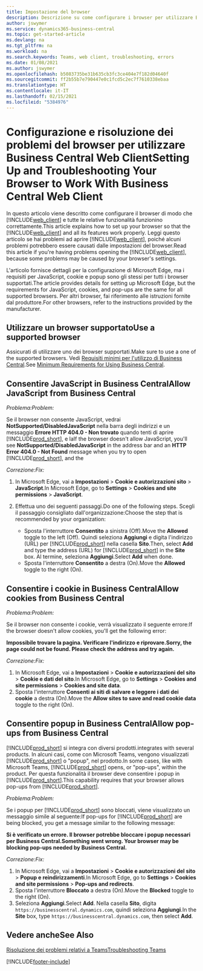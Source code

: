 ```yaml
---
title: Impostazione del browser
description: Descrizione su come configurare i browser per utilizzare Business Central e i prodotti che include.
author: jswymer
ms.service: dynamics365-business-central
ms.topic: get-started-article
ms.devlang: na
ms.tgt_pltfrm: na
ms.workload: na
ms.search.keywords: Teams, web client, troubleshooting, errors
ms.date: 01/08/2021
ms.author: jswymer
ms.openlocfilehash: b5083735be31b635cb3fc3ce404e7f182d04640f
ms.sourcegitcommit: ff2b55b7e790447e0c1fcd5c2ec7f7610338ebaa
ms.translationtype: HT
ms.contentlocale: it-IT
ms.lasthandoff: 02/15/2021
ms.locfileid: "5384976"
---
```

# <a name="setting-up-and-troubleshooting-your-browser-to-work-with-business-central-web-client"></a><span data-ttu-id="25ddf-103">Configurazione e risoluzione dei problemi del browser per utilizzare Business Central Web Client</span><span class="sxs-lookup"><span data-stu-id="25ddf-103">Setting Up and Troubleshooting Your Browser to Work With Business Central Web Client</span></span>

<span data-ttu-id="25ddf-104">In questo articolo viene descritto come configurare il browser di modo che [!INCLUDE[web_client](includes/web_client.md)] e tutte le relative funzionalità funzionino correttamente.</span><span class="sxs-lookup"><span data-stu-id="25ddf-104">This article explains how to set up your browser so that the [!INCLUDE[web_client](includes/web_client.md)] and all its features work properly.</span></span> <span data-ttu-id="25ddf-105">Leggi questo articolo se hai problemi ad aprire [!INCLUDE[web_client](includes/web_client.md)], poiché alcuni problemi potrebbero essere causati dalle impostazioni del browser.</span><span class="sxs-lookup"><span data-stu-id="25ddf-105">Read this article if you're having problems opening the [!INCLUDE[web_client](includes/web_client.md)], because some problems may be caused by your browser's settings.</span></span>

<span data-ttu-id="25ddf-106">L'articolo fornisce dettagli per la configurazione di Microsoft Edge, ma i requisiti per JavaScript, cookie e popup sono gli stessi per tutti i browser supportati.</span><span class="sxs-lookup"><span data-stu-id="25ddf-106">The article provides details for setting up Microsoft Edge, but the requirements for JavaScript, cookies, and pop-ups are the same for all supported browsers.</span></span> <span data-ttu-id="25ddf-107">Per altri browser, fai riferimento alle istruzioni fornite dal produttore.</span><span class="sxs-lookup"><span data-stu-id="25ddf-107">For other browsers, refer to the instructions provided by the manufacturer.</span></span>  

## <a name="use-a-supported-browser"></a><span data-ttu-id="25ddf-108">Utilizzare un browser supportato</span><span class="sxs-lookup"><span data-stu-id="25ddf-108">Use a supported browser</span></span>

<span data-ttu-id="25ddf-109">Assicurati di utilizzare uno dei browser supportati.</span><span class="sxs-lookup"><span data-stu-id="25ddf-109">Make sure to use a one of the supported browsers.</span></span> <span data-ttu-id="25ddf-110">Vedi [Requisiti minimi per l'utilizzo di Business Central](product-requirements.md#recommended-browsers).</span><span class="sxs-lookup"><span data-stu-id="25ddf-110">See [Minimum Requirements for Using Business Central](product-requirements.md#recommended-browsers).</span></span>  

## <a name="allow-javascript-from-business-central"></a><span data-ttu-id="25ddf-111">Consentire JavaScript in Business Central</span><span class="sxs-lookup"><span data-stu-id="25ddf-111">Allow JavaScript from Business Central</span></span>

<span data-ttu-id="25ddf-112">*Problema:*</span><span class="sxs-lookup"><span data-stu-id="25ddf-112">*Problem:*</span></span>

<span data-ttu-id="25ddf-113">Se il browser non consente JavaScript, vedrai **NotSupported/DisabledJavaScript** nella barra degli indirizzi e un messaggio **Errore HTTP 404.0 - Non trovato** quando tenti di aprire [!INCLUDE[prod_short](includes/prod_short.md)], e la</span><span class="sxs-lookup"><span data-stu-id="25ddf-113">If the browser doesn't allow JavaScript, you'll see **NotSupported/DisabledJavaScript** in the address bar and an **HTTP Error 404.0 - Not Found** message when you try to open [!INCLUDE[prod_short](includes/prod_short.md)], and the</span></span> 

<!-- http://localhost:8080/NotSupported/DisabledJavaScript HTTP Error 404.0 - Not Found
The resource you are looking for has been removed, had its name changed, or is temporarily unavailable. -->

<span data-ttu-id="25ddf-114">*Correzione:*</span><span class="sxs-lookup"><span data-stu-id="25ddf-114">*Fix:*</span></span>

1. <span data-ttu-id="25ddf-115">In Microsoft Edge, vai a **Impostazioni** > **Cookie e autorizzazioni sito** > **JavaScript**.</span><span class="sxs-lookup"><span data-stu-id="25ddf-115">In Microsoft Edge, go to **Settings** > **Cookies and site permissions** > **JavaScript**.</span></span>
2. <span data-ttu-id="25ddf-116">Effettua uno dei seguenti passaggi.</span><span class="sxs-lookup"><span data-stu-id="25ddf-116">Do one of the following steps.</span></span> <span data-ttu-id="25ddf-117">Scegli il passaggio consigliato dall'organizzazione:</span><span class="sxs-lookup"><span data-stu-id="25ddf-117">Choose the step that is recommended by your organization:</span></span>

    - <span data-ttu-id="25ddf-118">Sposta l'interruttore **Consentito** a sinistra (Off).</span><span class="sxs-lookup"><span data-stu-id="25ddf-118">Move the **Allowed** toggle to the left (Off).</span></span> <span data-ttu-id="25ddf-119">Quindi seleziona **Aggiungi** e digita l'indirizzo (URL) per [!INCLUDE[prod_short](includes/prod_short.md)] nella casella **Sito**.</span><span class="sxs-lookup"><span data-stu-id="25ddf-119">Then, select **Add** and type the address (URL) for [!INCLUDE[prod_short](includes/prod_short.md)] in the **Site** box.</span></span> <span data-ttu-id="25ddf-120">Al termine, seleziona **Aggiungi**.</span><span class="sxs-lookup"><span data-stu-id="25ddf-120">Select **Add** when done.</span></span>
    - <span data-ttu-id="25ddf-121">Sposta l'interruttore **Consentito** a destra (On).</span><span class="sxs-lookup"><span data-stu-id="25ddf-121">Move the **Allowed** toggle to the right (On).</span></span>

## <a name="allow-cookies-from-business-central"></a><span data-ttu-id="25ddf-122">Consentire i cookie in Business Central</span><span class="sxs-lookup"><span data-stu-id="25ddf-122">Allow cookies from Business Central</span></span>

<span data-ttu-id="25ddf-123">*Problema:*</span><span class="sxs-lookup"><span data-stu-id="25ddf-123">*Problem:*</span></span>

<span data-ttu-id="25ddf-124">Se il browser non consente i cookie, verrà visualizzato il seguente errore:</span><span class="sxs-lookup"><span data-stu-id="25ddf-124">If the browser doesn't allow cookies, you'll get the following error:</span></span>

<span data-ttu-id="25ddf-125">**Impossibile trovare la pagina. Verificare l'indirizzo e riprovare.**</span><span class="sxs-lookup"><span data-stu-id="25ddf-125">**Sorry, the page could not be found. Please check the address and try again.**</span></span> 

<span data-ttu-id="25ddf-126">*Correzione:*</span><span class="sxs-lookup"><span data-stu-id="25ddf-126">*Fix:*</span></span>

1. <span data-ttu-id="25ddf-127">In Microsoft Edge, vai a **Impostazioni** > **Cookie e autorizzazioni del sito** > **Cookie e dati del sito**.</span><span class="sxs-lookup"><span data-stu-id="25ddf-127">In Microsoft Edge, go to **Settings** > **Cookies and site permissions** > **Cookies and site data**.</span></span>
2. <span data-ttu-id="25ddf-128">Sposta l'interruttore **Consenti ai siti di salvare e leggere i dati dei cookie** a destra (On).</span><span class="sxs-lookup"><span data-stu-id="25ddf-128">Move the **Allow sites to save and read cookie data** toggle to the right (On).</span></span>  

## <a name="allow-pop-ups-from-business-central"></a><a name="popup"></a><span data-ttu-id="25ddf-129">Consentire popup in Business Central</span><span class="sxs-lookup"><span data-stu-id="25ddf-129">Allow pop-ups from Business Central</span></span>

[!INCLUDE[prod_short](includes/prod_short.md)] <span data-ttu-id="25ddf-130">si integra con diversi prodotti.</span><span class="sxs-lookup"><span data-stu-id="25ddf-130">integrates with several products.</span></span> <span data-ttu-id="25ddf-131">In alcuni casi, come con Microsoft Teams, vengono visualizzati [!INCLUDE[prod_short](includes/prod_short.md)] o "popup", nel prodotto.</span><span class="sxs-lookup"><span data-stu-id="25ddf-131">In some cases, like with Microsoft Teams, [!INCLUDE[prod_short](includes/prod_short.md)] opens, or "pop-ups", within the product.</span></span> <span data-ttu-id="25ddf-132">Per questa funzionalità il browser deve consentire i popup in [!INCLUDE[prod_short](includes/prod_short.md)].</span><span class="sxs-lookup"><span data-stu-id="25ddf-132">This capability requires that your browser allows pop-ups from [!INCLUDE[prod_short](includes/prod_short.md)].</span></span>

<span data-ttu-id="25ddf-133">*Problema:*</span><span class="sxs-lookup"><span data-stu-id="25ddf-133">*Problem:*</span></span>

<span data-ttu-id="25ddf-134">Se i popup per [!INCLUDE[prod_short](includes/prod_short.md)] sono bloccati, viene visualizzato un messaggio simile al seguente:</span><span class="sxs-lookup"><span data-stu-id="25ddf-134">If pop-ups for [!INCLUDE[prod_short](includes/prod_short.md)] are being blocked, you get a message similar to the following message:</span></span>

<span data-ttu-id="25ddf-135">**Si è verificato un errore. Il browser potrebbe bloccare i popup necessari per Business Central.**</span><span class="sxs-lookup"><span data-stu-id="25ddf-135">**Something went wrong. Your browser may be blocking pop-ups needed by Business Central.**</span></span>

<!--
Something went wrong
Your browser may be blocking pop-ups needed by Business Central.

Change your browser settings to allow pop-ups or allow this for trusted domains, then try again.
If these settings are managed for your organization, you should contact your administrator for assistance.

Try again
-->
<span data-ttu-id="25ddf-136">*Correzione:*</span><span class="sxs-lookup"><span data-stu-id="25ddf-136">*Fix:*</span></span>

1. <span data-ttu-id="25ddf-137">In Microsoft Edge, vai a **Impostazioni** > **Cookie e autorizzazioni del sito** > **Popup e reindirizzamenti**.</span><span class="sxs-lookup"><span data-stu-id="25ddf-137">In Microsoft Edge, go to **Settings** > **Cookies and site permissions** > **Pop-ups and redirects**.</span></span>
2. <span data-ttu-id="25ddf-138">Sposta l'interruttore **Bloccato** a destra (On).</span><span class="sxs-lookup"><span data-stu-id="25ddf-138">Move the **Blocked** toggle to the right (On).</span></span>
3. <span data-ttu-id="25ddf-139">Seleziona **Aggiungi**.</span><span class="sxs-lookup"><span data-stu-id="25ddf-139">Select **Add**.</span></span> <span data-ttu-id="25ddf-140">Nella casella **Sito**, digita `https://businesscentral.dynamics.com`, quindi seleziona **Aggiungi**.</span><span class="sxs-lookup"><span data-stu-id="25ddf-140">In the **Site** box, type `https://businesscentral.dynamics.com`, then select **Add**.</span></span>

## <a name="see-also"></a><span data-ttu-id="25ddf-141">Vedere anche</span><span class="sxs-lookup"><span data-stu-id="25ddf-141">See Also</span></span>

[<span data-ttu-id="25ddf-142">Risoluzione dei problemi relativi a Teams</span><span class="sxs-lookup"><span data-stu-id="25ddf-142">Troubleshooting Teams</span></span>](admin-teams-troubleshooting.md)  

[!INCLUDE[footer-include](includes/footer-banner.md)]